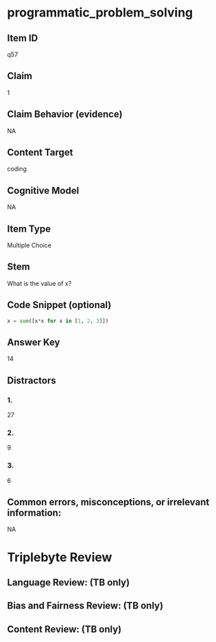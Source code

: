 # programmatic_problem_solving

## Item ID
q57

## Claim
1

## Claim Behavior (evidence)
NA

## Content Target
coding

## Cognitive Model
NA

## Item Type
Multiple Choice

## Stem
What is the value of x?

## Code Snippet (optional)
```python
x = sum([x*x for x in [1, 2, 3]])
```

## Answer Key
14

## Distractors

### 1.
27

### 2.
9

### 3.
6

## Common errors, misconceptions, or irrelevant information:
NA

# Triplebyte Review


## Language Review: (TB only)


## Bias and Fairness Review: (TB only)


## Content Review: (TB only)

